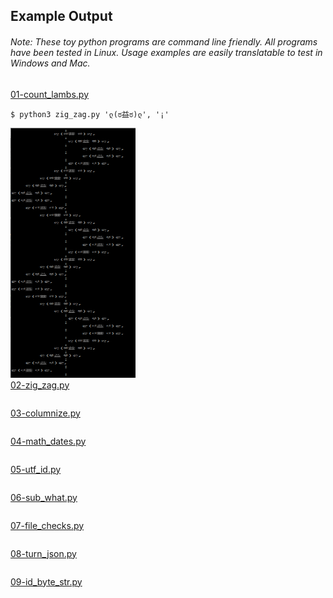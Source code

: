 ## Example Output
###### Note: These toy python programs are command line friendly. All programs have been tested in Linux. Usage examples are easily translatable to test in Windows and Mac.
[01-count_lambs.py](01-count_lambs.py)
```
$ python3 zig_zag.py 'ლ(ಠ益ಠ)ლ', '¡'
```
<img src="images/01-count-lambs-output.png" width="200" height="400"> <br/>
[02-zig_zag.py](02-zig_zag.py)
```
```

[03-columnize.py](03-columnize.py)
```
```

[04-math_dates.py](04-math_dates.py)
```
```

[05-utf_id.py](05-utf_id.py)
```
```

[06-sub_what.py](06-sub_what.py)
```
```

[07-file_checks.py](07-file_checks.py)
```
```

[08-turn_json.py](08-turn_json.py)
```
```

[09-id_byte_str.py](09-id_byte_str.py)
```
```
